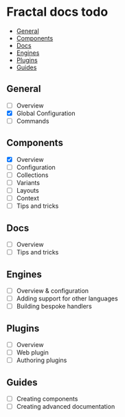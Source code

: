 # Fractal docs todo

<!-- START doctoc generated TOC please keep comment here to allow auto update -->
<!-- DON'T EDIT THIS SECTION, INSTEAD RE-RUN doctoc TO UPDATE -->


- [General](#general)
- [Components](#components)
- [Docs](#docs)
- [Engines](#engines)
- [Plugins](#plugins)
- [Guides](#guides)

<!-- END doctoc generated TOC please keep comment here to allow auto update -->

## General

- [ ] Overview 
- [x] Global Configuration
- [ ] Commands

## Components

- [x] Overview
- [ ] Configuration
- [ ] Collections
- [ ] Variants
- [ ] Layouts
- [ ] Context
- [ ] Tips and tricks

## Docs

- [ ] Overview
- [ ] Tips and tricks

## Engines

- [ ] Overview & configuration
- [ ] Adding support for other languages
- [ ] Building bespoke handlers

## Plugins

- [ ] Overview
- [ ] Web plugin
- [ ] Authoring plugins

## Guides

- [ ] Creating components
- [ ] Creating advanced documentation